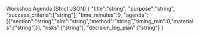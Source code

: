 Workshop Agenda (Strict JSON)
{
  "title":"string",
  "purpose":"string",
  "success_criteria":["string"],
  "time_minutes":0,
  "agenda":[{"section":"string","aim":"string","method":"string","timing_min":0,"materials":["string"]}],
  "risks":["string"],
  "decision_log_plan":["string"]
}
